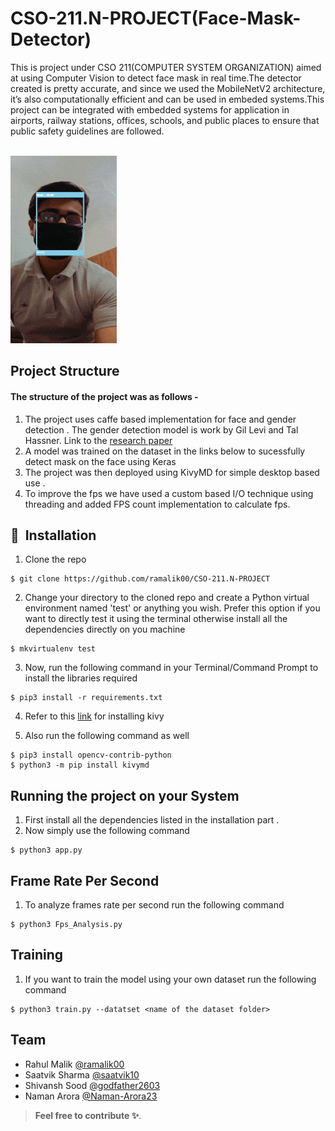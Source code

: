 # CSO-211.N-PROJECT(Face-Mask-Detector)
  This is project under CSO 211(COMPUTER SYSTEM ORGANIZATION) aimed at using Computer Vision to detect face mask in real time.The detector created is pretty   accurate, and since we used the MobileNetV2 architecture, it’s also computationally efficient and can be used in embeded systems.This project can be integrated with embedded systems for application in airports, railway stations, offices, schools, and public places to ensure that public safety guidelines are followed.

<br> <img height="300" width="170" src="https://github.com/ramalik00/CSO-211.N-PROJECT/blob/master/GIF/mask.gif"><br>
  


## Project Structure
  #### The structure of the project was as follows -
  1. The project uses caffe based implementation for face and gender detection . The gender detection model is work by Gil Levi and Tal Hassner. Link to the [research paper](https://talhassner.github.io/home/publication/2015_CVPR)
  2. A model was trained on the dataset in the links below to sucessfully detect mask on the face using Keras 
  3. The project was then deployed using KivyMD for simple desktop based use .
  4. To improve the fps we have used a custom based I/O technique using threading and added FPS count implementation to calculate fps.
  

## 🚀&nbsp; Installation
1. Clone the repo
```
$ git clone https://github.com/ramalik00/CSO-211.N-PROJECT
```

2. Change your directory to the cloned repo and create a Python virtual environment named 'test' or anything you wish. Prefer this option if you want to directly test it using the terminal otherwise install all the dependencies directly on you machine 
```
$ mkvirtualenv test
```

3. Now, run the following command in your Terminal/Command Prompt to install the libraries required
```
$ pip3 install -r requirements.txt
```
4. Refer to this [link](https://kivy.org/doc/stable/installation/installation-linux.html) for installing kivy 

5. Also run the following command as well
```
$ pip3 install opencv-contrib-python
$ python3 -m pip install kivymd
```
## Running the project on your System
   1. First install all the dependencies listed in the installation part . 
   2. Now simply use the following command
   ```
   $ python3 app.py  
   ```
## Frame Rate Per Second 
   1. To analyze frames rate per second run the following command
   ```
   $ python3 Fps_Analysis.py  
   ```
## Training 
   1. If you want to train the model using your own dataset run the following command
   ```
   $ python3 train.py --datatset <name of the dataset folder>  
   ```
## Team
- Rahul Malik [@ramalik00](https://github.com/ramalik00)
- Saatvik Sharma [@saatvik10](https://github.com/saatvik10)
- Shivansh Sood [@godfather2603](https://github.com/godfather2603)
- Naman Arora [@Naman-Arora23](https://github.com/Naman-Arora23)

> **Feel free to contribute ✨**.
